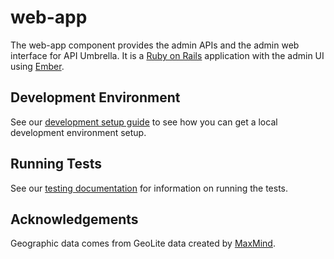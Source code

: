 # web-app

The web-app component provides the admin APIs and the admin web interface for API Umbrella. It is a
[Ruby on Rails](http://rubyonrails.org) application with the admin UI using [Ember](http://emberjs.com).

## Development Environment

See our [development setup guide](https://api-umbrella.readthedocs.org/en/latest/developer/dev-setup.html) to see how
you can get a local development environment setup.

## Running Tests

See our [testing documentation](https://api-umbrella.readthedocs.org/en/latest/developer/testing.html) for information
on running the tests.

## Acknowledgements

Geographic data comes from GeoLite data created by [MaxMind](http://www.maxmind.com).
